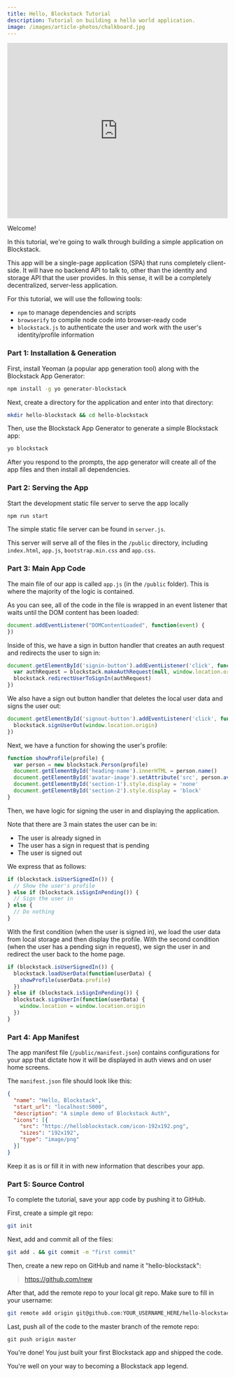 ```yaml
---
title: Hello, Blockstack Tutorial
description: Tutorial on building a hello world application.
image: /images/article-photos/chalkboard.jpg
---
```


<p>
  <iframe width="100%" height="400" src="https://www.youtube.com/embed/UbZ6PlX5rF8" frameborder="0" allowfullscreen>
  </iframe>
</p>

Welcome!

In this tutorial, we're going to walk through building a simple application on Blockstack.

This app will be a single-page application (SPA) that runs completely client-side. It will have no backend API to talk to, other than the identity and storage API that the user provides. In this sense, it will be a completely decentralized, server-less application.

For this tutorial, we will use the following tools:

- `npm` to manage dependencies and scripts
- `browserify` to compile node code into browser-ready code
- `blockstack.js` to authenticate the user and work with the user's identity/profile information

### Part 1: Installation & Generation

First, install Yeoman (a popular app generation tool) along with the Blockstack App Generator:

```bash
npm install -g yo generator-blockstack
```

Next, create a directory for the application and enter into that directory:

```bash
mkdir hello-blockstack && cd hello-blockstack
```

Then, use the Blockstack App Generator to generate a simple Blockstack app:

```bash
yo blockstack
```

After you respond to the prompts, the app generator will create all of the app files and then install all dependencies.

### Part 2: Serving the App

Start the development static file server to serve the app locally

```bash
npm run start
```

The simple static file server can be found in `server.js`.

This server will serve all of the files in the `/public` directory, including `index.html`, `app.js`, `bootstrap.min.css` and `app.css`.

### Part 3: Main App Code

The main file of our app is called `app.js` (in the `/public` folder). This is where the majority of the logic is contained.

As you can see, all of the code in the file is wrapped in an event listener that waits until the DOM content has been loaded:

```js
document.addEventListener("DOMContentLoaded", function(event) { 
})
```

Inside of this, we have a sign in button handler that creates an auth request and redirects the user to sign in:

```js
document.getElementById('signin-button').addEventListener('click', function() {
  var authRequest = blockstack.makeAuthRequest(null, window.location.origin)
  blockstack.redirectUserToSignIn(authRequest)
})
```

We also have a sign out button handler that deletes the local user data and signs the user out:

```js
document.getElementById('signout-button').addEventListener('click', function() {
  blockstack.signUserOut(window.location.origin)
})
```

Next, we have a function for showing the user's profile:

```js
function showProfile(profile) {
  var person = new blockstack.Person(profile)
  document.getElementById('heading-name').innerHTML = person.name()
  document.getElementById('avatar-image').setAttribute('src', person.avatarUrl())
  document.getElementById('section-1').style.display = 'none'
  document.getElementById('section-2').style.display = 'block'
}
```

Then, we have logic for signing the user in and displaying the application.

Note that there are 3 main states the user can be in:

- The user is already signed in
- The user has a sign in request that is pending
- The user is signed out

We express that as follows:

```js
if (blockstack.isUserSignedIn()) {
  // Show the user's profile
} else if (blockstack.isSignInPending()) {
  // Sign the user in
} else {
  // Do nothing
}
```

With the first condition (when the user is signed in), we load the user data from local storage and then display the profile. With the second condition (when the user has a pending sign in request), we sign the user in and redirect the user back to the home page. 

```js
if (blockstack.isUserSignedIn()) {
  blockstack.loadUserData(function(userData) {
    showProfile(userData.profile)
  })
} else if (blockstack.isSignInPending()) {
  blockstack.signUserIn(function(userData) {
    window.location = window.location.origin
  })
}
```

### Part 4: App Manifest

The app manifest file (`/public/manifest.json`) contains configurations for your app that dictate how it will be displayed in auth views and on user home screens.

The `manifest.json` file should look like this:

```json
{
  "name": "Hello, Blockstack",
  "start_url": "localhost:5000",
  "description": "A simple demo of Blockstack Auth",
  "icons": [{
    "src": "https://helloblockstack.com/icon-192x192.png",
    "sizes": "192x192",
    "type": "image/png"
  }]
}
```

Keep it as is or fill it in with new information that describes your app.

### Part 5: Source Control

To complete the tutorial, save your app code by pushing it to GitHub.

First, create a simple git repo:

```bash
git init
```

Next, add and commit all of the files:

```bash
git add . && git commit -m "first commit"
```

Then, create a new repo on GitHub and name it "hello-blockstack":

> https://github.com/new

After that, add the remote repo to your local git repo. Make sure to fill in your username:

```bash
git remote add origin git@github.com:YOUR_USERNAME_HERE/hello-blockstack.git
```

Last, push all of the code to the master branch of the remote repo:

```
git push origin master
```

You're done! You just built your first Blockstack app and shipped the code.

You're well on your way to becoming a Blockstack app legend.